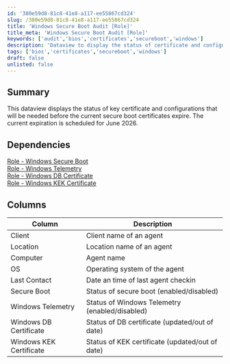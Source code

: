 ```yaml
---
id: '380e59d8-81c8-41e8-a117-ee55867cd324'
slug: /380e59d8-81c8-41e8-a117-ee55867cd324
title: 'Windows Secure Boot Audit [Role]'
title_meta: 'Windows Secure Boot Audit [Role]'
keywords: ['audit','bios','certificates','secureboot','windows']
description: 'Dataview to display the status of certificate and configurations needed for secure boot'
tags: ['bios','certificates','secureboot','windows']
draft: false
unlisted: false
---
```


## Summary

This dataview displays the status of key certificate and configurations that will be needed before the current secure boot certificates expire. The current expiration is scheduled for June 2026.

## Dependencies

[Role - Windows Secure Boot](/docs/263a9e69-95ea-4189-b4c7-f2be7f074872)  
[Role - Windows Telemetry](/docs/53371c3c-92ce-468b-8017-cacce1921b26)  
[Role - Windows DB Certificate](/docs/046378db-8236-470b-b6d3-dc6955a19e9a)  
[Role - Windows KEK Certificate](/docs/22cf1518-f97f-49cd-a95d-7ea1816714a7)  

## Columns

| Column                  | Description                                     |
| ----------------------- | ----------------------------------------------- |
| Client                  | Client name of an agent                         |
| Location                | Location name of an agent                       |
| Computer                | Agent name                                      |
| OS                      | Operating system of the agent                   |
| Last Contact            | Date an time of last agent checkin              |
| Secure Boot             | Status of secure boot (enabled/disabled)        |
| Windows Telemetry       | Status of Windows Telemetry (enabled/disabled)  |
| Windows DB Certificate  | Status of DB certificate (updated/out of date)  |
| Windows KEK Certificate | Status of KEK certificate (updated/out of date) |